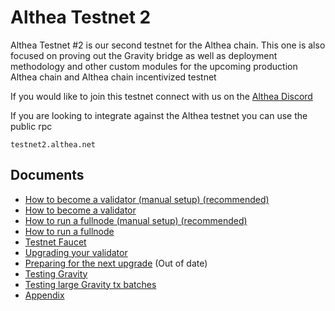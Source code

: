 # Althea Testnet 2

Althea Testnet #2 is our second testnet for the Althea chain. This one is also focused on proving out the Gravity bridge as well as deployment methodology and other custom modules for the upcoming production Althea chain and Althea chain incentivized testnet

If you would like to join this testnet connect with us on the [Althea Discord](https://discordapp.com/invite/vw8twzR)

If you are looking to integrate against the Althea testnet you can use the public rpc

```
testnet2.althea.net
```

## Documents

- [How to become a validator (manual setup) (recommended)](althea-testnet-docs/setting-up-a-validator-manual.md)
- [How to become a validator](althea-testnet-docs/setting-up-a-validator.md)
- [How to run a fullnode (manual setup) (recommended)](althea-testnet-docs/setting-up-a-fullnode-manual.md)
- [How to run a fullnode](althea-testnet-docs/setting-up-a-fullnode.md)
- [Testnet Faucet](althea-testnet-docs/faucet.md)
- [Upgrading your validator](althea-testnet-docs/upgrading.md)
- [Preparing for the next upgrade](althea-testnet-docs/preparing-for-upgrade.md) (Out of date)
- [Testing Gravity](althea-testnet-docs/testing-gravity.md)
- [Testing large Gravity tx batches](althea-testnet-docs/big-build-batch.md)
- [Appendix](althea-testnet-docs/appendix.md)
